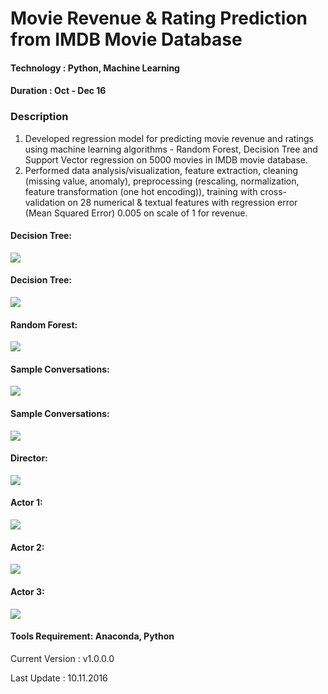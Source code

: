 # Movie Revenue & Rating Prediction from IMDB Movie Database 

#### Technology : Python, Machine Learning
#### Duration   : Oct - Dec 16

### Description
1. Developed regression model for predicting movie revenue and ratings using machine learning algorithms - Random Forest, Decision Tree and Support Vector regression on 5000 movies in IMDB movie database.
2. Performed data analysis/visualization, feature extraction, cleaning (missing value, anomaly), preprocessing (rescaling, normalization, feature transformation (one hot encoding)), training with cross-validation on 28 numerical & textual features with regression error (Mean Squared Error) 0.005 on scale of 1 for revenue.


#### Decision Tree: 
<kbd>
<img src=https://github.com/anjanatiha/Movie-Revenue-Rating-Prediction-System/blob/master/Original/Plot/DTR%20Bar.png>
</kbd>

#### Decision Tree:
<kbd>
<img src=https://github.com/anjanatiha/Movie-Revenue-Rating-Prediction-System/blob/master/Original/Plot/DTR%20Line.png>
</kbd>

#### Random Forest:
<kbd>
<img src=https://github.com/anjanatiha/Movie-Revenue-Rating-Prediction-System/blob/master/Original/Plot/RFR%20Bar.png>
</kbd>

#### Sample Conversations:
<kbd>
<img src=https://github.com/anjanatiha/Movie-Revenue-Rating-Prediction-System/blob/master/Original/Plot/download%20(1).png>
</kbd>

#### Sample Conversations:
<kbd>
<img src=https://github.com/anjanatiha/Movie-Revenue-Rating-Prediction-System/blob/master/Original/Plot/download.png>
</kbd>

#### Director: 
<kbd>
<img src=https://github.com/anjanatiha/Movie-Revenue-Rating-Prediction-System/blob/master/Original/Plot/Director.png>
</kbd>

#### Actor 1: 
<kbd>
<img src=https://github.com/anjanatiha/Movie-Revenue-Rating-Prediction-System/blob/master/Original/Plot/actor%201.png>
</kbd>

#### Actor 2:
<kbd>
<img src=https://github.com/anjanatiha/Movie-Revenue-Rating-Prediction-System/blob/master/Original/Plot/actor%202.png>
</kbd>

#### Actor 3: 
<kbd>
<img src=https://github.com/anjanatiha/Movie-Revenue-Rating-Prediction-System/blob/master/Original/Plot/actor%203.png>
</kbd>


#### Tools Requirement: Anaconda, Python 

Current Version  : v1.0.0.0

Last Update      : 10.11.2016
